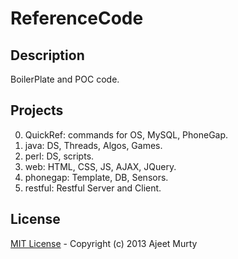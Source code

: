 ReferenceCode
=============

## Description
BoilerPlate and POC code.

## Projects

0.  QuickRef:   commands for OS, MySQL, PhoneGap.
1.  java:       DS, Threads, Algos, Games.
2.  perl:       DS, scripts.
3.  web:        HTML, CSS, JS, AJAX, JQuery. 
4.  phonegap:   Template, DB, Sensors.
5.  restful:    Restful Server and Client.

## License

[MIT License](http://opensource.org/licenses/MIT) - Copyright (c) 2013 Ajeet Murty
